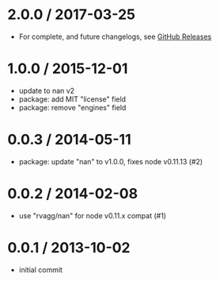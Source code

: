 
2.0.0 / 2017-03-25
==================

  * For complete, and future changelogs, see [GitHub Releases](https://github.com/TooTallNate/node-function-name/releases)

1.0.0 / 2015-12-01
==================

  * update to nan v2
  * package: add MIT "license" field
  * package: remove "engines" field

0.0.3 / 2014-05-11
==================

  * package: update "nan" to v1.0.0, fixes node v0.11.13 (#2)

0.0.2 / 2014-02-08
==================

  * use "rvagg/nan" for node v0.11.x compat (#1)

0.0.1 / 2013-10-02
==================

  * initial commit
